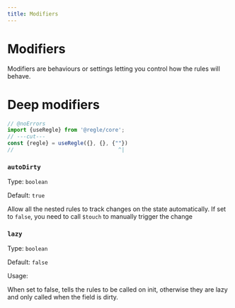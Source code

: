 ```yaml
---
title: Modifiers
---
```


# Modifiers

Modifiers are behaviours or settings letting you control how the rules will behave.

# Deep modifiers

```ts twoslash
// @noErrors
import {useRegle} from '@regle/core';
// ---cut---
const {regle} = useRegle({}, {}, {""})
//                                 ^|
```

### `autoDirty`
Type: `boolean`

Default: `true`

Allow all the nested rules to track changes on the state automatically.
If set to `false`, you need to call `$touch` to manually trigger the change

### `lazy`
Type: `boolean`

Default: `false`

Usage:

When set to false, tells the rules to be called on init, otherwise they are lazy and only called when the field is dirty.